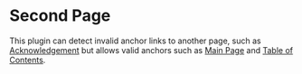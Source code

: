 # Second Page

This plugin can detect invalid anchor links to another page, such as 
[Acknowledgement](index.md#BAD_ANCHOR) but allows valid anchors such as
[Main Page](index.md#mkdocs-htmlproofer-plugin) and
[Table of Contents](index.md#table-of-contents).
